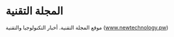 المجلة التقنية
==============

موقع المجلة التقنية. أخبار التكنولوجيا والتقنية (www.newtechnology.pw)